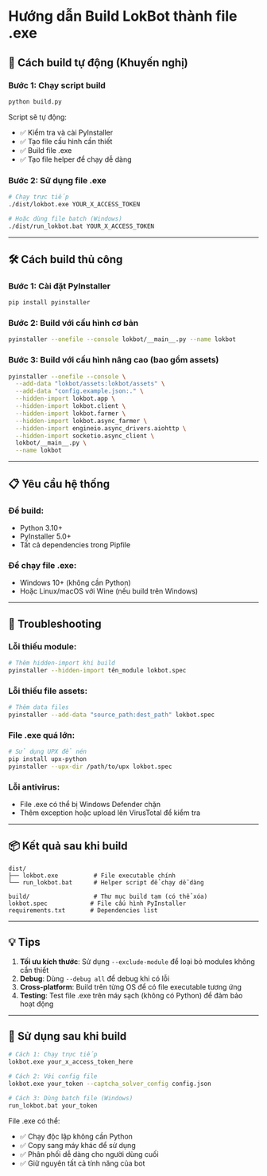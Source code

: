 # Hướng dẫn Build LokBot thành file .exe

## 🚀 Cách build tự động (Khuyến nghị)

### Bước 1: Chạy script build

```bash
python build.py
```

Script sẽ tự động:

- ✅ Kiểm tra và cài PyInstaller
- ✅ Tạo file cấu hình cần thiết
- ✅ Build file .exe
- ✅ Tạo file helper để chạy dễ dàng

### Bước 2: Sử dụng file .exe

```bash
# Chạy trực tiếp
./dist/lokbot.exe YOUR_X_ACCESS_TOKEN

# Hoặc dùng file batch (Windows)
./dist/run_lokbot.bat YOUR_X_ACCESS_TOKEN
```

---

## 🛠️ Cách build thủ công

### Bước 1: Cài đặt PyInstaller

```bash
pip install pyinstaller
```

### Bước 2: Build với cấu hình cơ bản

```bash
pyinstaller --onefile --console lokbot/__main__.py --name lokbot
```

### Bước 3: Build với cấu hình nâng cao (bao gồm assets)

```bash
pyinstaller --onefile --console \
  --add-data "lokbot/assets:lokbot/assets" \
  --add-data "config.example.json:." \
  --hidden-import lokbot.app \
  --hidden-import lokbot.client \
  --hidden-import lokbot.farmer \
  --hidden-import lokbot.async_farmer \
  --hidden-import engineio.async_drivers.aiohttp \
  --hidden-import socketio.async_client \
  lokbot/__main__.py \
  --name lokbot
```

---

## 📋 Yêu cầu hệ thống

### Để build:

- Python 3.10+
- PyInstaller 5.0+
- Tất cả dependencies trong Pipfile

### Để chạy file .exe:

- Windows 10+ (không cần Python)
- Hoặc Linux/macOS với Wine (nếu build trên Windows)

---

## 🔧 Troubleshooting

### Lỗi thiếu module:

```bash
# Thêm hidden-import khi build
pyinstaller --hidden-import tên_module lokbot.spec
```

### Lỗi thiếu file assets:

```bash
# Thêm data files
pyinstaller --add-data "source_path:dest_path" lokbot.spec
```

### File .exe quá lớn:

```bash
# Sử dụng UPX để nén
pip install upx-python
pyinstaller --upx-dir /path/to/upx lokbot.spec
```

### Lỗi antivirus:

- File .exe có thể bị Windows Defender chặn
- Thêm exception hoặc upload lên VirusTotal để kiểm tra

---

## 📦 Kết quả sau khi build

```
dist/
├── lokbot.exe          # File executable chính
└── run_lokbot.bat      # Helper script để chạy dễ dàng

build/                  # Thư mục build tạm (có thể xóa)
lokbot.spec            # File cấu hình PyInstaller
requirements.txt       # Dependencies list
```

---

## 💡 Tips

1. **Tối ưu kích thước**: Sử dụng `--exclude-module` để loại bỏ modules không cần thiết
2. **Debug**: Dùng `--debug all` để debug khi có lỗi
3. **Cross-platform**: Build trên từng OS để có file executable tương ứng
4. **Testing**: Test file .exe trên máy sạch (không có Python) để đảm bảo hoạt động

---

## 🎯 Sử dụng sau khi build

```bash
# Cách 1: Chạy trực tiếp
lokbot.exe your_x_access_token_here

# Cách 2: Với config file
lokbot.exe your_token --captcha_solver_config config.json

# Cách 3: Dùng batch file (Windows)
run_lokbot.bat your_token
```

File .exe có thể:

- ✅ Chạy độc lập không cần Python
- ✅ Copy sang máy khác để sử dụng
- ✅ Phân phối dễ dàng cho người dùng cuối
- ✅ Giữ nguyên tất cả tính năng của bot

